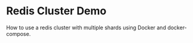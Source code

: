 # Redis Cluster Demo

How to use a redis cluster with multiple shards using Docker and docker-compose.
